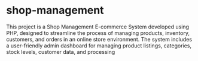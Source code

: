 # shop-management
This project is a Shop Management E-commerce System developed using PHP, designed to streamline the process of managing products, inventory, customers, and orders in an online store environment. The system includes a user-friendly admin dashboard for managing product listings, categories, stock levels, customer data, and processing
